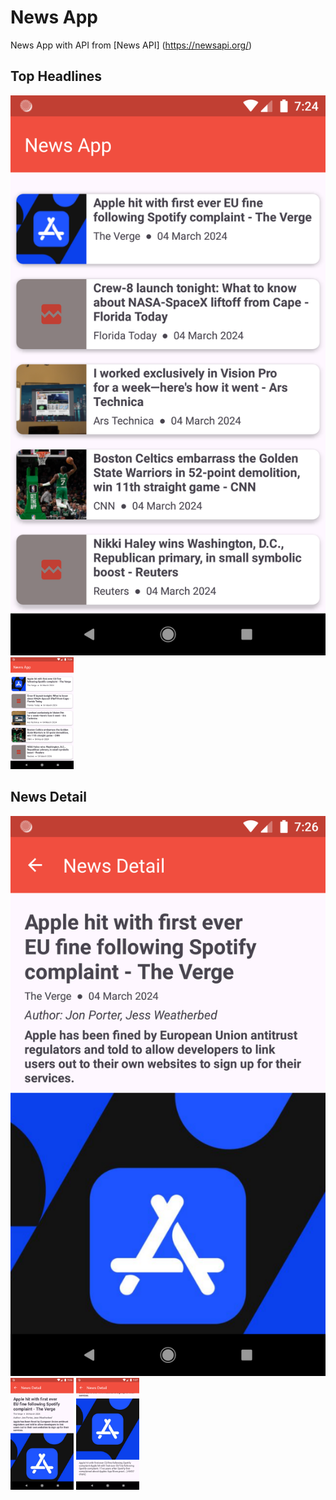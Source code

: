 # News App
News App with API from [News API] (https://newsapi.org/)

## Top Headlines
![Image of Top Headlines](https://github.com/Rizqanmr/news-app/blob/master/homepage.png)
<img src="https://github.com/Rizqanmr/news-app/blob/master/homepage.png" width="20%" alt="Image of Top Headlines"></img>

## News Detail
![Image of News Detail top](https://github.com/Rizqanmr/news-app/blob/master/topdetail.png)
<img src="https://github.com/Rizqanmr/news-app/blob/master/topdetail.png" width="20%" alt="Image of News Detail top"></img>
<img src="https://github.com/Rizqanmr/news-app/blob/master/botdetail.png" width="20%" alt="Image of News Detail bot"></img>
